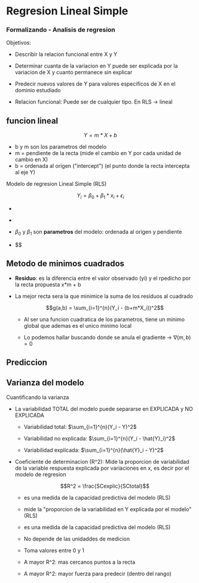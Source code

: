 # Regresion Lineal Simple

### Formalizando - Analisis de regresion

Objetivos:

- Describir la relacion funcional entre X y Y

- Determinar cuanta de la variacion en Y puede ser explicada por la variacion de X y cuanto permanece sin explicar

- Predecir nuevos valores de Y para valores especificos de X en el dominio estudiado

- Relacion funcional: Puede ser de cualquier tipo.
  En RLS -> lineal

## funcion lineal

$$
Y = m*X+b
$$

- b y m son los parametros del modelo
- m = pendiente de la recta (mide el cambio en Y por cada unidad de cambio en X)
- b = ordenada al origen ("intercept") (el punto donde la recta intercepta al eje Y)

Modelo de regresion Lineal Simple (RLS)

$$
Y_i = \beta_0 + \beta_1 * x_i + \epsilon_i
$$

- $$
  $$

- $$
  $$

- $\beta_0$ y $\beta_1$ son **parametros** del modelo: ordenada al origen y pendiente

- $$

## Metodo de minimos cuadrados

- **Residuo**: es la diferencia entre el valor observado (yi) y el rpedicho por la recta propuesta x\*m + b

- La mejor recta sera la que minimice la suma de los residuos al cuadrado

  $$g(a,b) = \sum_{i=1}^{n}(Y_i - (b+m*X_i))^2$$

  - Al ser una funcion cuadratica de los parametros, tiene un minimo global que ademas es el unico minimo local

  - Lo podemos hallar buscando donde se anula el gradiente -> $\nabla(m,b) = 0$

## Prediccion

## Varianza del modelo

Cuantificando la varianza

- La variabilidad TOTAL del modelo puede separarse en EXPLICADA y NO EXPLICADA

  - Variabilidad total: $\sum_{i=1}^{n}(Y_i - Y)^2$

  - Variabilidad no explicada: $\sum_{i=1}^{n}(Y_i - \hat{Y}_i)^2$

  - Variabilidad explicada: $\sum_{i=1}^{n}(\hat{Y}_i - Y)^2$

- Coeficiente de determinacion (R^2): Mide la proporcion de variabilidad de la variable respuesta explicada por variaciones en x, es decir por el modelo de regresion

  $$R^2 = \frac{SCexplic}{SCtotal}$$

  - es una medida de la capacidad predictiva del modelo (RLS)

  - mide la "proporcion de la variabilidad en Y explicada por el modelo" (RLS)

  - es una medida de la capacidad predictiva del modelo (RLS)

  - No depende de las unidaddes de medicion

  - Toma valores entre 0 y 1

  - A mayor R^2: mas cercanos puntos a la recta

  - A mayor R^2: mayor fuerza para predecir (dentro del rango)
